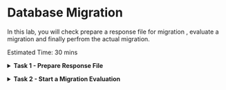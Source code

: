 # Database Migration

In this lab, you will check prepare a response file for migration , evaluate a migration and finally perfrom the actual migration.


Estimated Time: 30 mins

**<details><summary>Task 1 - Prepare Response File </summary>**
<p>

1. Login to ZDM Service Host.

   Login to ZDM Service Host using Public IP and ssh key.

2. Switch user to zdmuser

   Switch user to "zdmuser" using below command.

   sudo su - zdmuser
      
3. Prepare a response file.

   Below is sample response file in which you need to update the HOST.

   ```console
   TGT_DB_UNIQUE_NAME=ORCL_T
   MIGRATION_METHOD=OFFLINE_PHYSICAL
   DATA_TRANSFER_MEDIUM=OSS
   HOST=https://swiftobjectstorage.uk-london-1.oraclecloud.com/v1/xxxxxxxxx
   OPC_CONTAINER=ZDM-Physical
   PLATFORM_TYPE=VMDB
   SHUTDOWN_SRC=TRUE
   ```

   Use below method to prepare HOST value.

   Use the below format.

   https://swiftobjectstorage.<region_name>.oraclecloud.com/v1/<objectstorage_namespace>

   Replace region_name and objectstorage_namespace with your corresponding values.

   Save the contents to physical_offline.rsp file under /home/zdmuser.

</p>
</details>

**<details><summary>Task 2 - Start a Migration Evaluation </summary>**
<p>

1. Login to ZDM Service Host and switch to zdmuer.

2. Check the status of ZDM service.

   Export ZDM_HOME=/home/zdmuser/zdmhome

   $ZDM_HOME/bin/zdmservice status

   if the running shows as false then use below command to start ZDM.

   $ZDM_HOME/bin/zdmservice start

3. Prepare command for Physical Offline Migration Evaluation.

   Use the below sample command for ZDM Migration Evaluation and update it as per your details.

   ```console
   $ZDM_HOME/bin/zdmcli migrate database  -sourcesid ORCL  -sourcenode zdm-source-db  -srcauth zdmauth  -srcarg1 user:opc  -srcarg2 identity_file:/home/zdmuser/mykey.key  -srcarg3 sudo_location:/bin/sudo  -targetnode zdm-target-db  -backupuser "oracleidentitycloudservice/xxxxxx.xxxxx@oracle.com"  -rsp /home/zdmuser/physical_offline.rsp  -tgtauth zdmauth  -tgtarg1 user:opc  -tgtarg2 identity_file:/home/zdmuser/mykey.key  -tgtarg3 sudo_location:/usr/bin/sudo -eval
   ```

   Please note that -backupuser is the Oracle Cloud tenancy user for which we have generated Auth Token in earlier Lab.

   -srcargg2 identity_file is the location of private ssh key file which can be used to login to Source.
   -tgtarg2 identity_file is the location of private ssh key file which can be used to login to Target.

4. Perform Migration Evaluation.

   Once you have updated the Evaluation command then proceed to execute the command as below.

   ![ss1](./images/evaluation.png)

   Please provide the SYS password of Source Database and Auth token when asked.

   Also note down the Migration Job ID.

5. Monotor the Migration Evaluation.

   Check the status of Migration Evaluation using below command.

   $ZDM_HOME/bin/zdmcli query job -jobid 1

   here 1 is the jobid.

   You will receive a similar ouput as below.

   ![ss2](./images/evaluation_status.png)

   Continue execute the status command until all phases have been completed with status "PRECHECK_PASSED"



Please *proceed to the next lab*.



